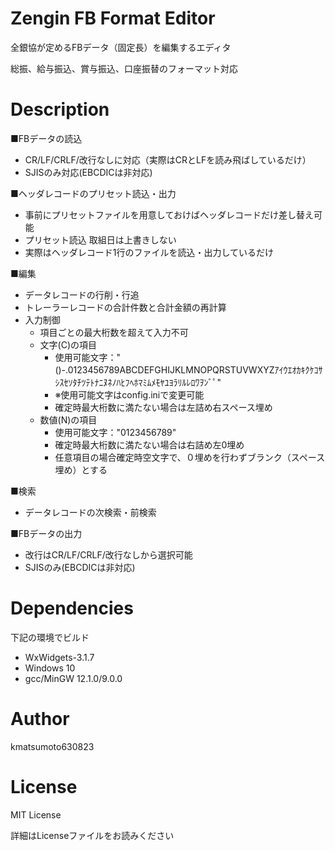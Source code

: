 # Zengin FB Format Editor
全銀協が定めるFBデータ（固定長）を編集するエディタ

総振、給与振込、賞与振込、口座振替のフォーマット対応

# Description

■FBデータの読込
- CR/LF/CRLF/改行なしに対応（実際はCRとLFを読み飛ばしているだけ）
- SJISのみ対応(EBCDICは非対応)

■ヘッダレコードのプリセット読込・出力
- 事前にプリセットファイルを用意しておけばヘッダレコードだけ差し替え可能
- プリセット読込 取組日は上書きしない
- 実際はヘッダレコード1行のファイルを読込・出力しているだけ

■編集
- データレコードの行削・行追
- トレーラーレコードの合計件数と合計金額の再計算
- 入力制御
  - 項目ごとの最大桁数を超えて入力不可
  - 文字(C)の項目
    - 使用可能文字：" ()-.0123456789ABCDEFGHIJKLMNOPQRSTUVWXYZｱｲｳｴｵｶｷｸｹｺｻｼｽｾｿﾀﾁﾂﾃﾄﾅﾆﾇﾈﾉﾊﾋﾌﾍﾎﾏﾐﾑﾒﾓﾔﾕﾖﾗﾘﾙﾚﾛﾜｦﾝﾞﾟ"
    - ※使用可能文字はconfig.iniで変更可能
    - 確定時最大桁数に満たない場合は左詰め右スペース埋め
  - 数値(N)の項目
    - 使用可能文字："0123456789"
    - 確定時最大桁数に満たない場合は右詰め左0埋め
    - 任意項目の場合確定時空文字で、０埋めを行わずブランク（スペース埋め）とする
 
■検索
- データレコードの次検索・前検索

■FBデータの出力
- 改行はCR/LF/CRLF/改行なしから選択可能
- SJISのみ(EBCDICは非対応)

# Dependencies
下記の環境でビルド
- WxWidgets-3.1.7
- Windows 10
- gcc/MinGW 12.1.0/9.0.0

# Author
kmatsumoto630823

# License
MIT License

詳細はLicenseファイルをお読みください
